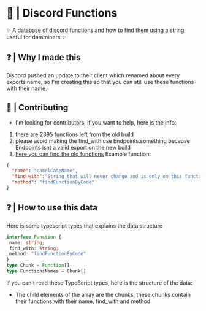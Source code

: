 # 💙 | Discord Functions
✨ A database of discord functions and how to find them using a string, useful for dataminers ✨

## ❓ | Why I made this
Discord pushed an update to their client which renamed about every exports name, so I'm creating this so that you can still use these functions with their name.

## 🚀 | Contributing

- I'm looking for contributors, if you want to help, here is the info:

1. there are 2395 functions left from the old build
2. please avoid making the find_with use Endpoints.something because Endpoints isnt a valid export on the new build
3. [here you can find the old functions](https://github.com/happyendermangit/discord-functions/blob/main/need_to_do_functions.json)
Example function:
```json
{
  "name": "camelCaseName",
  "find_with":"String that will never change and is only on this function",
  "method": "findFunctionByCode"
}
```

## ❓ | How to use this data

Here is some typescript types that explains the data structure
```ts
interface Function {
 name: string;
 find_with: string;
 method: "findFunctionByCode"
}
type Chunk = Function[]
type FunctionsNames = Chunk[]
```

If you can't read these TypeScript types, here is the structure of the data:
- The child elements of the array are the chunks, these chunks contain their functions with their name, find_with and method
